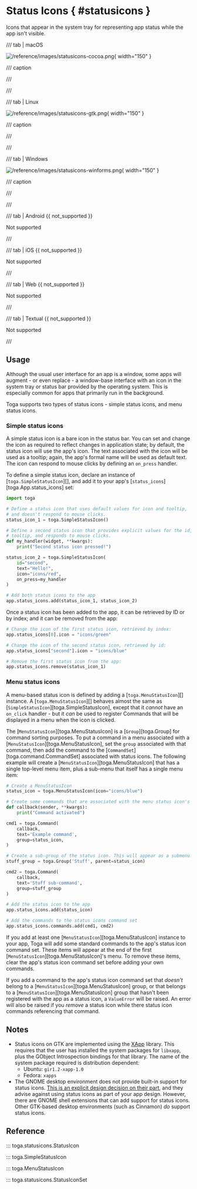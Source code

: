 # Status Icons  { #statusicons }

Icons that appear in the system tray for representing app status while the app isn't visible.

/// tab | macOS

![/reference/images/statusicons-cocoa.png](/reference/images/statusicons-cocoa.png){ width="150" }

/// caption

///

<!-- TODO: Update alt text -->

///

/// tab | Linux

![/reference/images/statusicons-gtk.png](/reference/images/statusicons-gtk.png){ width="150" }

/// caption

///

<!-- TODO: Update alt text -->

///

/// tab | Windows

![/reference/images/statusicons-winforms.png](/reference/images/statusicons-winforms.png){ width="150" }

/// caption

///

<!-- TODO: Update alt text -->

///

/// tab | Android {{ not_supported }}

Not supported

///

/// tab | iOS {{ not_supported }}

Not supported

///

/// tab | Web {{ not_supported }}

Not supported

///

/// tab | Textual {{ not_supported }}

Not supported

///

## Usage

Although the usual user interface for an app is a window, some apps will augment - or even replace - a window-base interface with an icon in the system tray or status bar provided by the operating system. This is especially common for apps that primarily run in the background.

Toga supports two types of status icons - simple status icons, and menu status icons.

### Simple status icons

A simple status icon is a bare icon in the status bar. You can set and change the icon as required to reflect changes in application state; by default, the status icon will use the app's icon. The text associated with the icon will be used as a tooltip; again, the app's formal name will be used as default text. The icon can respond to mouse clicks by defining an `on_press` handler.

To define a simple status icon, declare an instance of [`toga.SimpleStatusIcon`][], and add it to your app's [`status_icons`][toga.App.status_icons] set:

```python
import toga

# Define a status icon that uses default values for icon and tooltip,
# and doesn't respond to mouse clicks.
status_icon_1 = toga.SimpleStatusIcon()

# Define a second status icon that provides explicit values for the id, icon and
# tooltip, and responds to mouse clicks.
def my_handler(widget, **kwargs):
    print("Second status icon pressed!")

status_icon_2 = toga.SimpleStatusIcon(
    id="second",
    text="Hello!",
    icon="icons/red",
    on_press=my_handler
)

# Add both status icons to the app
app.status_icons.add(status_icon_1, status_icon_2)
```

Once a status icon has been added to the app, it can be retrieved by ID or by index; and it can be removed from the app:

```python
# Change the icon of the first status icon, retrieved by index:
app.status_icons[0].icon = "icons/green"

# Change the icon of the second status icon, retrieved by id:
app.status_icons["second"].icon = "icons/blue"

# Remove the first status icon from the app:
app.status_icons.remove(status_icon_1)
```

### Menu status icons

A menu-based status icon is defined by adding a [`toga.MenuStatusIcon`][] instance. A [`toga.MenuStatusIcon`][] behaves almost the same as [`SimpleStatusIcon`][toga.SimpleStatusIcon], except that it *cannot* have an `on_click` handler - but it *can* be used to register Commands that will be displayed in a menu when the icon is clicked.

The [`MenuStatusIcon`][toga.MenuStatusIcon] is a [`Group`][toga.Group] for command sorting purposes. To put a command in a menu associated with a [`MenuStatusIcon`][toga.MenuStatusIcon], set the `group` associated with that command, then add the command to the [`CommandSet`][toga.command.CommandSet] associated with status icons. The following example will create a [`MenuStatusIcon`][toga.MenuStatusIcon] that has a single top-level menu item, plus a sub-menu that itself has a single menu item:

```python
# Create a MenuStatusIcon
status_icon = toga.MenuStatusIcon(icon="icons/blue")

# Create some commands that are associated with the menu status icon's group.
def callback(sender, **kwargs):
    print("Command activated")

cmd1 = toga.Command(
    callback,
    text='Example command',
    group=status_icon,
)

# Create a sub-group of the status icon. This will appear as a submenu.
stuff_group = toga.Group('Stuff', parent=status_icon)

cmd2 = toga.Command(
    callback,
    text='Stuff sub-command',
    group=stuff_group
)

# Add the status icon to the app
app.status_icons.add(status_icon)

# Add the commands to the status icons command set
app.status_icons.commands.add(cmd1, cmd2)
```

If you add at least one [`MenuStatusIcon`][toga.MenuStatusIcon] instance to your app, Toga will add some standard commands to the app's status icon command set. These items will appear at the end of the first [`MenuStatusIcon`][toga.MenuStatusIcon]'s menu. To remove these items, clear the app's status icon command set before adding your own commands.

If you add a command to the app's status icon command set that *doesn't* belong to a [`MenuStatusIcon`][toga.MenuStatusIcon] group, or that belongs to a [`MenuStatusIcon`][toga.MenuStatusIcon] group that hasn't been registered with the app as a status icon, a `ValueError` will be raised. An error will also be raised if you *remove* a status icon while there status icon commands referencing that command.

## Notes

- Status icons on GTK are implemented using the [XApp](https://github.com/linuxmint/xapp) library. This requires that the user has installed the system packages for `libxapp`, plus the GObject Introspection bindings for that library. The name of the system package required is distribution dependent:
  - Ubuntu: `gir1.2-xapp-1.0`
  - Fedora: `xapps`
- The GNOME desktop environment does not provide built-in support for status icons. [This is an explicit design decision on their part](https://blogs.gnome.org/aday/2017/08/31/status-icons-and-gnome/), and they advise against using status icons as part of your app design. However, there are GNOME shell extensions that can add support for status icons. Other GTK-based desktop environments (such as Cinnamon) *do* support status icons.

## Reference

::: toga.statusicons.StatusIcon

::: toga.SimpleStatusIcon

::: toga.MenuStatusIcon

::: toga.statusicons.StatusIconSet

